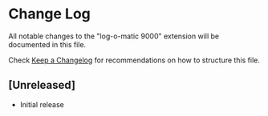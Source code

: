 # Change Log

All notable changes to the "log-o-matic 9000" extension will be documented in this file.

Check [Keep a Changelog](http://keepachangelog.com/) for recommendations on how to structure this file.

## [Unreleased]

- Initial release
